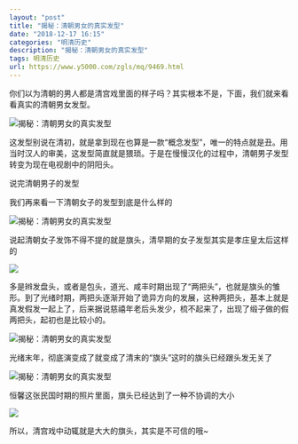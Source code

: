 ```yaml
---
layout: "post"
title: "揭秘：清朝男女的真实发型"
date: "2018-12-17 16:15"
categories: "明清历史"
description: "揭秘：清朝男女的真实发型"
tags: 明清历史
url: https://www.y5000.com/zgls/mq/9469.html
---
```






你们以为清朝的男人都是清宫戏里面的样子吗？其实根本不是，下面，我们就来看看真实的清朝男女发型。

![揭秘：清朝男女的真实发型](/uploads/allimg/170106/6-1F106113340304.JPG)

这发型别说在清初，就是拿到现在也算是一款“概念发型”，唯一的特点就是丑。用当时汉人的审美，这发型简直就是猥琐。于是在慢慢汉化的过程中，清朝男子发型转变为现在电视剧中的阴阳头。

说完清朝男子的发型

我们再来看一下清朝女子的发型到底是什么样的

![揭秘：清朝男女的真实发型](/uploads/allimg/170106/6-1F1061135334Z.JPG)

说起清朝女子发饰不得不提的就是旗头，清早期的女子发型其实是孝庄皇太后这样的

![](/uploads/allimg/170106/6-1F106113602P1.JPG)

多是辫发盘头，或者是包头，道光、咸丰时期出现了“两把头”，也就是旗头的雏形。到了光绪时期，两把头逐渐开始了诡异方向的发展，这种两把头，基本上就是真发假发一起上了，后来据说慈禧年老后头发少，梳不起来了，出现了缎子做的假两把头，起初也是比较小的。

![揭秘：清朝男女的真实发型](/uploads/allimg/170106/6-1F10611362O58.JPG)

光绪末年，彻底演变成了就变成了清末的“旗头”这时的旗头已经跟头发无关了

![揭秘：清朝男女的真实发型](/uploads/allimg/170106/6-1F106113A95D.JPG)

恒馨这张民国时期的照片里面，旗头已经达到了一种不协调的大小

![](/uploads/allimg/170106/6-1F106113HSW.JPG)

所以，清宫戏中动辄就是大大的旗头，其实是不可信的哦~
